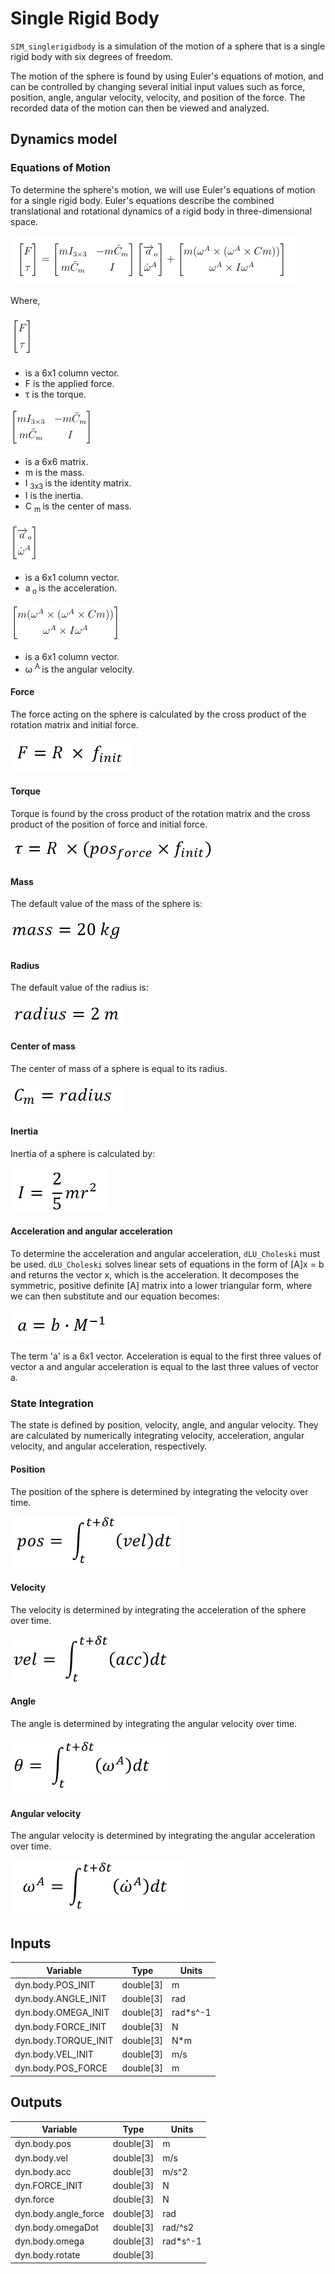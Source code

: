 # Single Rigid Body
``SIM_singlerigidbody`` is a simulation of the motion of a sphere that is a single rigid body with six degrees of freedom. 

The motion of the sphere is found by using Euler's equations of motion, and can be controlled by changing several initial input values such as force, position, angle, angular velocity, velocity, and position of the force. The recorded data of the motion can then be viewed and analyzed. 

## Dynamics model

### Equations of Motion
To determine the sphere's motion, we will use Euler's equations of motion for a single rigid body. Euler's equations describe the combined translational and rotational dynamics of a rigid body in three-dimensional space. 

![Equations_of_motion](images\EquationsofMotion.png)

Where, 

![Force_and_Torque_eq](images\ForceTorque.png)
* is a 6x1 column vector. 
* F is the applied force.
* &#0964; is the torque.

![Mass_Matrix_eq](images\MassMatrix.png)
* is a 6x6 matrix. 
* m is the mass.
* I <sub> 3x3 </sub> is the identity matrix. 
* I is the inertia. 
* C <sub> m </sub> is the center of mass. 

![Acceleration_Omega](images\AccOmega.png)
* is a 6x1 column vector. 
* a<sub> o </sub> is the acceleration.

![Force_Torque_Remain](images\ForceTorqueRemain.png)
* is a 6x1 column vector. 
* &#0969; <sup> A </sup> is the angular velocity.


#### Force
The force acting on the sphere is calculated by the cross product of the rotation matrix and initial force. 

![Force](images\Force.png)

#### Torque
Torque is found by the cross product of the rotation matrix and the cross product of the position of force and initial force. 

![Torque](images\Torque.png)

#### Mass
The default value of the mass of the sphere is: 

![Mass](images\Mass.png)

#### Radius
The default value of the radius is: 

![Radius](images\Radius.png)

#### Center of mass
The center of mass of a sphere is equal to its radius. 

![Center_of_mass](images\Centerofmass.png)

#### Inertia
Inertia of a sphere is calculated by: 

![Inertia](images\Inertia.png)

#### Acceleration and angular acceleration
To determine the acceleration and angular acceleration, ```dLU_Choleski``` must be used. ```dLU_Choleski``` solves linear sets of equations in the form of [A]x = b and returns the vector x, which is the acceleration. It decomposes the symmetric, positive definite [A] matrix into a lower triangular form, where we can then substitute and our equation becomes: 

![Vector_a](images\Vectora.png)

The term 'a' is a 6x1 vector. Acceleration is equal to the first three values of vector a  and angular acceleration is equal to the last three values of vector a.

### State Integration
The state is defined by position, velocity, angle, and angular velocity. They are calculated by numerically integrating velocity, acceleration, angular velocity, and angular acceleration, respectively. 

#### Position
The position of the sphere is determined by integrating the velocity over time. 

![Position](images\Position.png)

#### Velocity
The velocity is determined by integrating the acceleration of the sphere over time. 

![Velocity](images\Velocity.png)

#### Angle
The angle is determined by integrating the angular velocity over time. 

![Angle](images\Angle.png)

#### Angular velocity
The angular velocity is determined by integrating the angular acceleration over time. 

![Angular_Velocity](images\Angularvelocity.png)



## Inputs

Variable                    |Type         |Units
----------------------------|-------------|---------
dyn.body.POS_INIT           |double[3]    |m
dyn.body.ANGLE_INIT         |double[3]    |rad
dyn.body.OMEGA_INIT         |double[3]    |rad*s^-1 
dyn.body.FORCE_INIT         |double[3]    |N
dyn.body.TORQUE_INIT        |double[3]    |N*m
dyn.body.VEL_INIT           |double[3]    |m/s
dyn.body.POS_FORCE          |double[3]    |m

## Outputs
                            
Variable                    |Type         |Units
----------------------------|-------------|--------
dyn.body.pos                |double[3]    |m
dyn.body.vel                |double[3]    |m/s
dyn.body.acc                |double[3]    |m/s^2
dyn.FORCE_INIT              |double[3]    |N
dyn.force                   |double[3]    |N
dyn.body.angle_force        |double[3]    |rad
dyn.body.omegaDot           |double[3]    |rad/^s2
dyn.body.omega              |double[3]    |rad*s^-1
dyn.body.rotate             |double[3]    |
